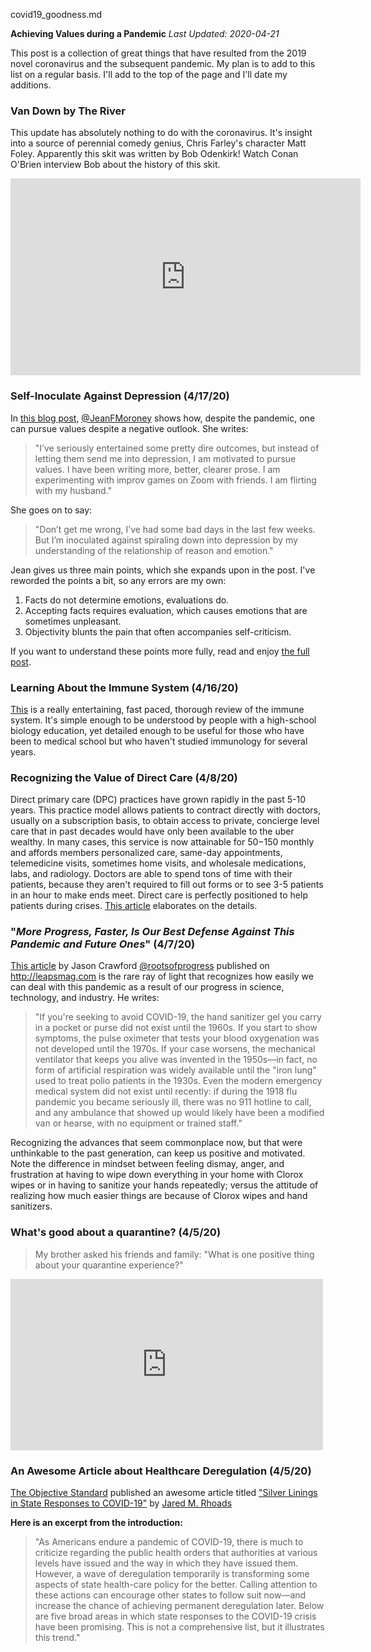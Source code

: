 covid19_goodness.md

**Achieving Values during a Pandemic**
*Last Updated: 2020-04-21*

This post is a collection of great things that have resulted from the 2019 novel coronavirus and the subsequent pandemic. My plan is to add to this list on a regular basis. I'll add to the top of the page and I'll date my additions.

### Van Down by The River
This update has absolutely nothing to do with the coronavirus. It's insight into a source of perennial comedy genius, Chris Farley's character Matt Foley. Apparently this skit was written by Bob Odenkirk! Watch Conan O'Brien interview Bob about the history of this skit.

<iframe width="560" height="315" src="https://www.youtube.com/embed/bRabYPab204" frameborder="0" allow="accelerometer; autoplay; encrypted-media; gyroscope; picture-in-picture" allowfullscreen></iframe>

### Self-Inoculate Against Depression (4/17/20)
In [this blog post](https://www.thinkingdirections.com/inoculating-yourself-against-depression/), [@JeanFMoroney](https://twitter.com/JeanFMoroney) shows how, despite the pandemic, one can pursue values despite a negative outlook. She writes:

> "I’ve seriously entertained some pretty dire outcomes, but instead of letting them send me into depression, I am motivated to pursue values. I have been writing more, better, clearer prose. I am experimenting with improv games on Zoom with friends. I am flirting with my husband."

She goes on to say:

> "Don’t get me wrong, I’ve had some bad days in the last few weeks. But I’m inoculated against spiraling down into depression by my understanding of the relationship of reason and emotion."

Jean gives us three main points, which she expands upon in the post. I've reworded the points a bit, so any errors are my own:

1. Facts do not determine emotions, evaluations do.
2. Accepting facts requires evaluation, which causes emotions that are sometimes unpleasant.
3. Objectivity blunts the pain that often accompanies self-criticism.

If you want to understand these points more fully, read and enjoy [the full post](https://www.thinkingdirections.com/inoculating-yourself-against-depression/).

### Learning About the Immune System (4/16/20)

[This](https://www.youtube.com/watch?v=GIJK3dwCWCw) is a really entertaining, fast paced, thorough review of the immune system. It's simple enough to be understood by people with a high-school biology education, yet detailed enough to be useful for those who have been to medical school but who haven't studied immunology for several years.

### Recognizing the Value of Direct Care (4/8/20)

Direct primary care (DPC) practices have grown rapidly in the past 5-10 years. This practice model allows patients to contract directly with doctors, usually on a subscription basis, to obtain access to private, concierge level care that in past decades would have only been available to the uber wealthy. In many cases, this service is now attainable for $50-$150 monthly and affords members personalized care, same-day appointments, telemedicine visits, sometimes home visits, and wholesale medications, labs, and radiology. Doctors are able to spend tons of time with their patients, because they aren't required to fill out forms or to see 3-5 patients in an hour to make ends meet. Direct care is perfectly positioned to help patients during crises. [This article](https://www.medicaleconomics.com/med-ec-blog/direct-care-practices-perfectly-positioned-help-patients-during-coronavirus-outbreak) elaborates on the details.

### "*More Progress, Faster, Is Our Best Defense Against This Pandemic and Future Ones*" (4/7/20)

[This article](https://leapsmag.com/more-progress-faster-is-our-best-defense-against-this-pandemic-and-future-ones/) by Jason Crawford [@rootsofprogress](https://twitter.com/rootsofprogress) published on <http://leapsmag.com> is the rare ray of light that recognizes how easily we can deal with this pandemic as a result of our progress in science, technology, and industry. He writes:

> "If you're seeking to avoid COVID-19, the hand sanitizer gel you carry in a pocket or purse did not exist until the 1960s. If you start to show symptoms, the pulse oximeter that tests your blood oxygenation was not developed until the 1970s. If your case worsens, the mechanical ventilator that keeps you alive was invented in the 1950s—in fact, no form of artificial respiration was widely available until the "iron lung" used to treat polio patients in the 1930s. Even the modern emergency medical system did not exist until recently: if during the 1918 flu pandemic you became seriously ill, there was no 911 hotline to call, and any ambulance that showed up would likely have been a modified van or hearse, with no equipment or trained staff."

Recognizing the advances that seem commonplace now, but that were unthinkable to the past generation, can keep us positive and motivated. Note the difference in mindset between feeling dismay, anger, and frustration at having to wipe down everything in your home with Clorox wipes or in having to sanitize your hands repeatedly; versus the attitude of realizing how much easier things are because of Clorox wipes and hand sanitizers. 

### What's good about a quarantine? (4/5/20)

> My brother asked his friends and family:
> "What is one positive thing about your quarantine experience?"

<iframe src="https://www.facebook.com/plugins/post.php?href=https%3A%2F%2Fwww.facebook.com%2Frob.quor.5%2Fposts%2F1113365015696021&width=500" width="500" height="274" style="border:none;overflow:hidden" scrolling="no" frameborder="0" allowTransparency="true" allow="encrypted-media"></iframe>

### An Awesome Article about Healthcare Deregulation (4/5/20)

[The Objective Standard](https://www.theobjectivestandard.com/) published an awesome article titled ["Silver Linings in State Responses to COVID-19"](https://www.theobjectivestandard.com/2020/04/silver-linings-in-state-responses-to-covid-19/) by [Jared M. Rhoads](https://www.theobjectivestandard.com/author/jrhoads/)

**Here is an excerpt from the introduction:**

>"As Americans endure a pandemic of COVID-19, there is much to criticize regarding the public health orders that authorities at various levels have issued and the way in which they have issued them. However, a wave of deregulation temporarily is transforming some aspects of state health-care policy for the better. Calling attention to these actions can encourage other states to follow suit now—and increase the chance of achieving permanent deregulation later. Below are five broad areas in which state responses to the COVID-19 crisis have been promising. This is not a comprehensive list, but it illustrates this trend."